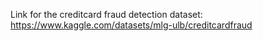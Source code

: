Link for the creditcard fraud detection dataset: https://www.kaggle.com/datasets/mlg-ulb/creditcardfraud
